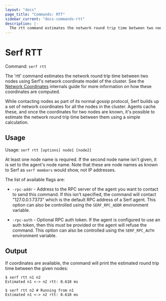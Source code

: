 ```yaml
---
layout: "docs"
page_title: "Commands: RTT"
sidebar_current: "docs-commands-rtt"
description: |-
  The rtt command estimates the network round trip time between two nodes.
---
```


# Serf RTT

Command: `serf rtt`

The 'rtt' command estimates the network round trip time between two nodes using
Serf's network coordinate model of the cluster. See the [Network Coordinates](/docs/internals/coordinates.html)
internals guide for more information on how these coordinates are computed.

While contacting nodes as part of its normal gossip protocol, Serf builds up a
set of network coordinates for all the nodes in the cluster. Agents cache these,
and once the coordinates for two nodes are known, it's possible to estimate the
network round trip time between them using a simple calculation.

## Usage

Usage: `serf rtt [options] node1 [node2]`

At least one node name is required. If the second node name isn't given, it
is set to the agent's node name. Note that these are node names as known to
Serf as `serf members` would show, not IP addresses.

The list of available flags are:

* `-rpc-addr` - Address to the RPC server of the agent you want to contact
  to send this command. If this isn't specified, the command will contact
  "127.0.0.1:7373" which is the default RPC address of a Serf agent. This option
  can also be controlled using the `SERF_RPC_ADDR` environment variable.

* `-rpc-auth` - Optional RPC auth token. If the agent is configured to use
  an auth token, then this must be provided or the agent will refuse the
  command. This option can also be controlled using the `SERF_RPC_AUTH`
  environment variable.

## Output

If coordinates are available, the command will print the estimated round trip
time between the given nodes:

```
$ serf rtt n1 n2
Estimated n1 <-> n2 rtt: 0.610 ms

$ serf rtt n2 # Running from n1
Estimated n1 <-> n2 rtt: 0.610 ms
```
